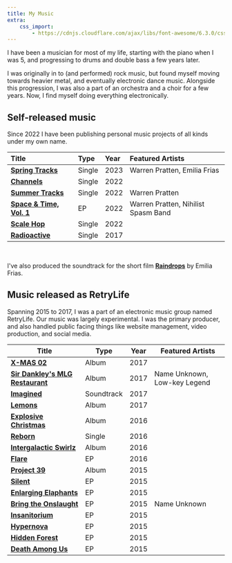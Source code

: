 ```yaml
---
title: My Music
extra:
    css_import:
        - https://cdnjs.cloudflare.com/ajax/libs/font-awesome/6.3.0/css/all.min.css
---
```


I have been a musician for most of my life, starting with the piano when I was 5, and progressing to drums and double bass a few years later.

I was originally in to (and performed) rock music, but found myself moving towards heavier metal, and eventually electronic dance music. Alongside this progression, I was also a part of an orchestra and a choir for a few years. Now, I find myself doing everything electronically.

## Self-released music

Since 2022 I have been publishing personal music projects of all kinds under my own name.

| Title                                            | Type   | Year | Featured Artists                    |
|:-------------------------------------------------|:-------|:-----|:------------------------------------|
| [**Spring Tracks**](/music/spring-tracks)        | Single | 2023 | Warren Pratten, Emilia Frias        |
| [**Channels**](/music/channels)                  | Single | 2022 |                                     |
| [**Summer Tracks**](/music/summer-tracks)        | Single | 2022 | Warren Pratten                      |
| [**Space & Time, Vol. 1**](/music/space-time-v1) | EP     | 2022 | Warren Pratten, Nihilist Spasm Band |
| [**Scale Hop**](/music/scale-hop)                | Single | 2022 |                                     |
| [**Radioactive**](/music/radioactive)            | Single | 2017 |                                     |

<br>

I've also produced the soundtrack for the short film [**Raindrops**](https://www.youtube.com/watch?v=RqzLxaQ3abM) by Emilia Frias.

## Music released as RetryLife

Spanning 2015 to 2017, I was a part of an electronic music group named RetryLife. Our music was largely experimental. I was the primary producer, and also handled public facing things like website management, video production, and social media.

| Title                                                            | Type       | Year | Featured Artists             |
|------------------------------------------------------------------|------------|------|------------------------------|
| [**X-MAS 02**](/music/retrylife/xmas-02)                         | Album      | 2017 |                              |
| [**Sir Dankley's MLG Restaurant**](/music/retrylife/sir-dankley) | Album      | 2017 | Name Unknown, Low-key Legend |
| [**Imagined**](/music/retrylife/imagined)                        | Soundtrack | 2017 |                              |
| [**Lemons**](/music/retrylife/lemons)                            | Album      | 2017 |                              |
| [**Explosive Christmas**](/music/retrylife/explosive-xmas)       | Album      | 2016 |                              |
| [**Reborn**](/music/retrylife/reborn)                            | Single     | 2016 |                              |
| [**Intergalactic Swirlz**](/music/retrylife/intergalactic)       | Album      | 2016 |                              |
| [**Flare**](/music/retrylife/flare)                              | EP         | 2016 |                              |
| [**Project 39**](/music/retrylife/project-39)                    | Album      | 2015 |                              |
| [**Silent**](/music/retrylife/silent)                            | EP         | 2015 |                              |
| [**Enlarging Elaphants**](/music/retrylife/enlarging-elaphants)  | EP         | 2015 |                              |
| [**Bring the Onslaught**](/music/retrylife/bring-the-onslaught)  | EP         | 2015 | Name Unknown                 |
| [**Insanitorium**](/music/retrylife/insanitorium)                | EP         | 2015 |                              |
| [**Hypernova**](/music/retrylife/hypernova)                      | EP         | 2015 |                              |
| [**Hidden Forest**](/music/retrylife/hidden-forest)              | EP         | 2015 |                              |
| [**Death Among Us**](/music/retrylife/death-among-us)            | EP         | 2015 |                              |
